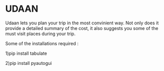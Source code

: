# UDAAN


Udaan lets you plan your trip in the most convinient way. Not only does it provide a detailed summary of the cost, it also suggests you 
some of the must visit places during your trip.


Some of the installations required :

1)pip install tabulate

2)pip install pyautogui
